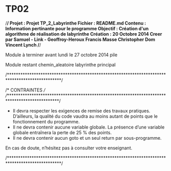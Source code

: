 TP02
====
/************************************************************************************************/
Projet   : Projet TP_2_Labyrinthe
Fichier  : README.md
Contenu  : Information pertinante pour le programme
Objectif : Création d'un algorithme de réalisation de labyrinthe
Création : 20 Octobre 2014
                                                  Creer par Samuel - Link - Geoffroy-Heroux
                                                            Francis Masse
                                                            Christopher Dom
                                                            Vincent Lynch
/************************************************************************************************/

Module à terminer avant lundi le 27 octobre 2014
    pile

Module restant
    chemin_aleatoire
    labyrinthe
    principal

/************************************************************************************************/

/*                                         CONTRAINTES                                          */
/************************************************************************************************/
-	Il devra respecter les exigences de remise des travaux pratiques. D’ailleurs, la qualité du code vaudra au moins autant de
    points que le fonctionnement du programme.
-	Il ne devra contenir aucune variable globale. La présence d’une variable globale entraînera la perte de 25 % des points.
-	Il ne devra contenir aucun goto et un seul return par sous-programme. 

En cas de doute, n’hésitez pas à consulter votre enseignant.

/************************************************************************************************/
